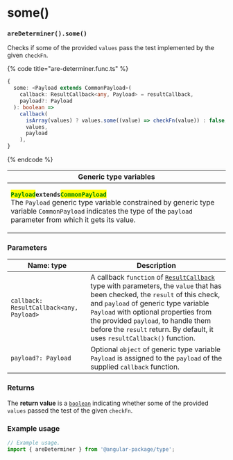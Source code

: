 # some()

### `areDeterminer().some()`

Checks if some of the provided `values` pass the test implemented by the given `checkFn`.

{% code title="are-determiner.func.ts" %}
```typescript
{
  some: <Payload extends CommonPayload>(
    callback: ResultCallback<any, Payload> = resultCallback,
    payload?: Payload
  ): boolean =>
    callback(
      isArray(values) ? values.some((value) => checkFn(value)) : false,
      values,
      payload
    ),
}
```
{% endcode %}

| Generic type variables                                                                                                                                                                                                                                                                                                                                                                                    |
| --------------------------------------------------------------------------------------------------------------------------------------------------------------------------------------------------------------------------------------------------------------------------------------------------------------------------------------------------------------------------------------------------------- |
| <p><mark style="color:green;"><strong><code>Payload</code></strong></mark><strong><code>extends</code></strong><mark style="color:green;"><strong><code>CommonPayload</code></strong></mark><br>The <code>Payload</code> generic type variable constrained by generic type variable <code>CommonPayload</code> indicates the type of the <code>payload</code> parameter from which it gets its value.</p> |

### Parameters

| Name: type                               | Description                                                                                                                                                                                                                                                                                                                                                        |
| ---------------------------------------- | ------------------------------------------------------------------------------------------------------------------------------------------------------------------------------------------------------------------------------------------------------------------------------------------------------------------------------------------------------------------ |
| `callback: ResultCallback<any, Payload>` | A callback `function` of [`ResultCallback`](../../types/resultcallback.md) type with parameters, the `value` that has been checked, the `result` of this check, and `payload` of generic type variable `Payload` with optional properties from the provided `payload`, to handle them before the `result` return. By default, it uses `resultCallback()` function. |
| `payload?: Payload`                      | Optional `object` of generic type variable `Payload` is assigned to the `payload` of the supplied `callback` function.                                                                                                                                                                                                                                             |

### Returns

The **return value** is a [`boolean`](https://developer.mozilla.org/en-US/docs/Web/JavaScript/Reference/Global\_Objects/Boolean) indicating whether some of the provided `values` passed the test of the given `checkFn`.

### Example usage

```typescript
// Example usage.
import { areDeterminer } from '@angular-package/type';

```
